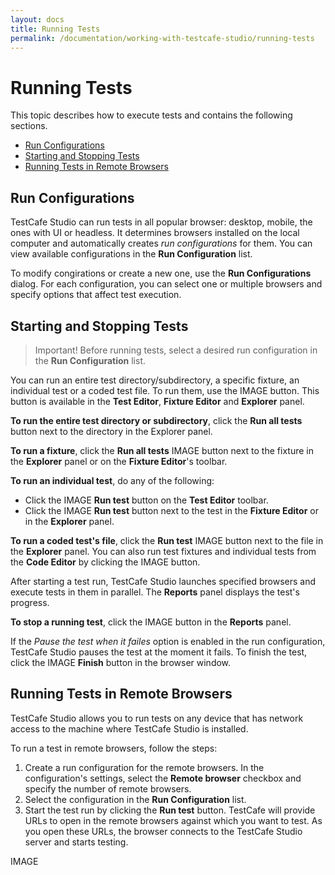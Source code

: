 ```yaml
---
layout: docs
title: Running Tests
permalink: /documentation/working-with-testcafe-studio/running-tests
---
```

# Running Tests

This topic describes how to execute tests and contains the following sections.

* [Run Configurations](#run-configurations)
* [Starting and Stopping Tests](#starting-and-stopping-tests)
* [Running Tests in Remote Browsers](#running-tests-in-remote-browsers)

## Run Configurations

TestCafe Studio can run tests in all popular browser: desktop, mobile, the ones with UI or headless. It determines browsers installed on the local computer and automatically creates *run configurations* for them. You can view available configurations in the **Run Configuration** list.

To modify congirations or create a new one, use the **Run Configurations** dialog. For each configuration, you can select one or multiple browsers and specify options that affect test execution.

## Starting and Stopping Tests

> Important! Before running tests, select a desired run configuration in the **Run Configuration** list.

You can run an entire test directory/subdirectory, a specific fixture, an individual test or a coded test file. To run them, use the IMAGE button. This button is available in the **Test Editor**, **Fixture Editor** and **Explorer** panel.

**To run the entire test directory or subdirectory**, click the **Run all tests** button next to the directory in the Explorer panel.

**To run a fixture**, click the **Run all tests** IMAGE button next to the fixture in the **Explorer** panel or on the **Fixture Editor**'s toolbar.

**To run an individual test**, do any of the following:

* Click the IMAGE **Run test** button on the **Test Editor** toolbar.
* Click the IMAGE **Run test** button next to the test in the **Fixture Editor** or in the **Explorer** panel.

**To run a coded test's file**, click the **Run test** IMAGE button next to the file in the **Explorer** panel. You can also run test fixtures and individual tests from the **Code Editor** by clicking the IMAGE button.

After starting a test run, TestCafe Studio launches specified browsers and execute tests in them in parallel. The **Reports** panel displays the test's progress.

**To stop a running test**, click the IMAGE button in the **Reports** panel.

If the *Pause the test when it failes* option is enabled in the run configuration, TestCafe Studio pauses the test at the moment it fails. To finish the test, click the IMAGE **Finish** button in the browser window.

## Running Tests in Remote Browsers

TestCafe Studio allows you to run tests on any device that has network access to the machine where TestCafe Studio is installed.

To run a test in remote browsers, follow the steps:

1. Create a run configuration for the remote browsers. In the configuration's settings, select the **Remote browser** checkbox and specify the number of remote browsers.
2. Select the configuration in the **Run Configuration** list.
3. Start the test run by clicking the **Run test** button. TestCafe will provide URLs to open in the remote browsers against which you want to test. As you open these URLs, the browser connects to the TestCafe Studio server and starts testing.

IMAGE